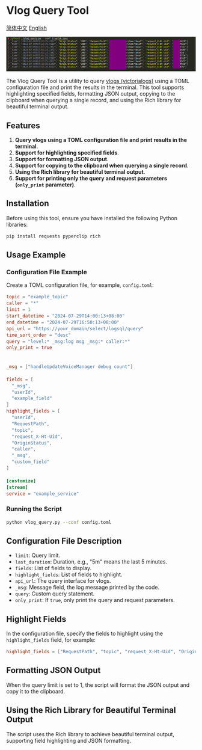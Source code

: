 # Vlog Query Tool

[简体中文](README.zh.md) [English](README.md)

![](images/2024-07-09-15-48-06.png)

The Vlog Query Tool is a utility to query [vlogs (victorialogs)](https://docs.victoriametrics.com/victorialogs/) using a TOML configuration file and print the results in the terminal. This tool supports highlighting specified fields, formatting JSON output, copying to the clipboard when querying a single record, and using the Rich library for beautiful terminal output.

## Features

1. **Query vlogs using a TOML configuration file and print results in the terminal**.
2. **Support for highlighting specified fields**.
3. **Support for formatting JSON output**.
4. **Support for copying to the clipboard when querying a single record**.
5. **Using the Rich library for beautiful terminal output**.
6. **Support for printing only the query and request parameters (`only_print` parameter)**.

## Installation

Before using this tool, ensure you have installed the following Python libraries:

```sh
pip install requests pyperclip rich
```

## Usage Example

### Configuration File Example

Create a TOML configuration file, for example, `config.toml`:

```toml
topic = "example_topic"
caller = "*"
limit = 1
start_datetime = "2024-07-29T14:00:13+08:00"
end_datetime = "2024-07-29T16:50:13+08:00"
api_url = "https://your_domain/select/logsql/query"
time_sort_order = "desc"
query = "level:* _msg:log msg _msg:* caller:*"
only_print = true


_msg = ["handleUpdateVoiceManager debug count"]

fields = [
  "_msg",
  "userId",
  "example_field"
]
highlight_fields = [
  "userId",
  "RequestPath",
  "topic",
  "request_X-Ht-Uid",
  "OriginStatus",
  "caller",
  "_msg",
  "custom_field"
]

[customize]
[stream]
service = "example_service"

```

### Running the Script

```sh
python vlog_query.py --conf config.toml
```

## Configuration File Description

- `limit`: Query limit.
- `last_duration`: Duration, e.g., "5m" means the last 5 minutes.
- `fields`: List of fields to display.
- `highlight_fields`: List of fields to highlight.
- `api_url`: The query interface for vlogs.
- `_msg`: Message field, the log message printed by the code.
- `query`: Custom query statement.
- `only_print`: If `true`, only print the query and request parameters.

## Highlight Fields

In the configuration file, specify the fields to highlight using the `highlight_fields` field, for example:

```toml
highlight_fields = ["RequestPath", "topic", "request_X-Ht-Uid", "OriginStatus", "caller", "_msg", "custom_field"]
```

## Formatting JSON Output

When the query limit is set to 1, the script will format the JSON output and copy it to the clipboard.

## Using the Rich Library for Beautiful Terminal Output

The script uses the Rich library to achieve beautiful terminal output, supporting field highlighting and JSON formatting.
